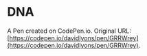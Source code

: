 # DNA

A Pen created on CodePen.io. Original URL: [https://codepen.io/davidlyons/pen/GRRWrey](https://codepen.io/davidlyons/pen/GRRWrey).


